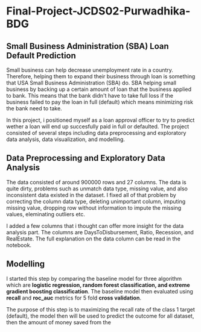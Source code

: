 # Final-Project-JCDS02-Purwadhika-BDG
## Small Business Administration (SBA) Loan Default Prediction

Small business can help decrease unemployment rate in a country. Therefore, helping them to expand their business through loan is something that USA Small Business Administration (SBA) do. SBA helping small business by backing up a certain amount of loan that the business applied to bank. This means that the bank didn't have to take full loss if the business failed to pay the loan in full (default) which means minimizing risk the bank need to take.

In this project, i positioned myself as a loan approval officer to try to predict wether a loan will end up succesfully paid in full or defaulted. The project consisted of several steps including data preprocessing and exploratory data analysis, data visualization, and modelling.

## Data Preprocessing and Exploratory Data Analysis

The data consisted of around 900000 rows and 27 columns. The data is quite dirty, problems such as unmatch data type, missing value, and also inconsistent data existed in the dataset. I fixed all of that problem by correcting the column data type, deleting unimportant column, imputing missing value, dropping row without information to impute the missing values, eleminating outliers etc.

I added a few columns that i thought can offer more insight for the data analysis part. The columns are DaysToDisbursement, Ratio, Recession, and RealEstate. The full explanation on the data column can be read in the notebook.

## Modelling

I started this step by comparing the baseline model for three algorithm which are **logistic regression, random forest classification, and extreme gradient boosting classification**. The baseline model then evaluated using **recall** and **roc_auc** metrics for 5 fold **cross validation**.

The purpose of this step is to maximizing the recall rate of the class 1 target (default), the model then will be used to predict the outcome for all dataset, then the amount of money saved from the 
